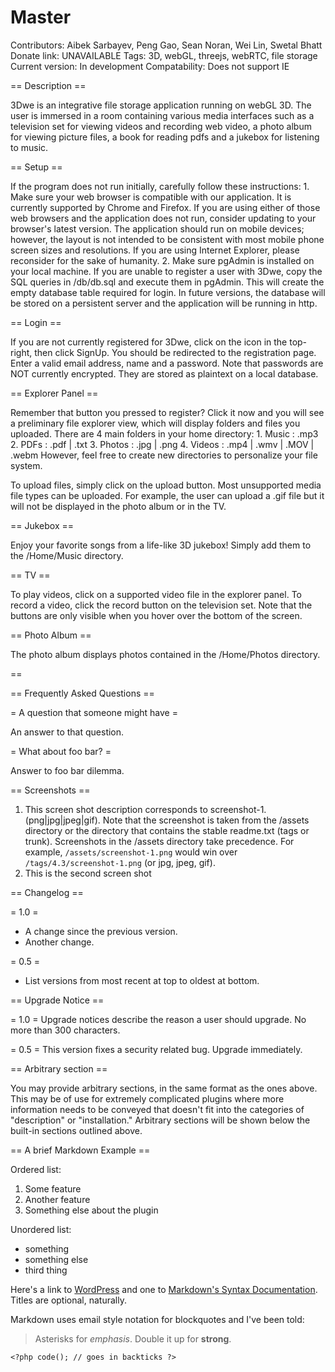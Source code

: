 Master
======
Contributors: Aibek Sarbayev, Peng Gao, Sean Noran, Wei Lin, Swetal Bhatt
Donate link: UNAVAILABLE
Tags: 3D, webGL, threejs, webRTC, file storage
Current version: In development
Compatability: Does not support IE

== Description ==

3Dwe is an integrative file storage application running on webGL 3D. The user is immersed in a room containing various
media interfaces such as a television set for viewing videos and recording web video, a photo album for viewing picture
files, a book for reading pdfs and a jukebox for listening to music.

== Setup ==

If the program does not run initially, carefully follow these instructions:
    1. Make sure your web browser is compatible with our application. It is currently supported by Chrome and Firefox.
       If you are using either of those web browsers and the application does not run, consider updating to your browser's
       latest version. The application should run on mobile devices; however, the layout is not intended to be consistent
       with most mobile phone screen sizes and resolutions. If you are using Internet Explorer, please reconsider for the
       sake of humanity.
    2. Make sure pgAdmin is installed on your local machine. If you are unable to register a user with 3Dwe, copy the SQL
       queries in /db/db.sql and execute them in pgAdmin. This will create the empty database table required for login.
       In future versions, the database will be stored on a persistent server and the application will be running in http.

== Login ==

If you are not currently registered for 3Dwe, click on the icon in the top-right, then click SignUp. You should be
redirected to the registration page. Enter a valid email address, name and a password. Note that passwords are NOT
currently encrypted. They are stored as plaintext on a local database.

== Explorer Panel ==

Remember that button you pressed to register? Click it now and you will see a preliminary file explorer view, which will
display folders and files you uploaded. There are 4 main folders in your home directory:
    1. Music : .mp3
    2. PDFs : .pdf | .txt
    3. Photos : .jpg | .png
    4. Videos : .mp4 | .wmv | .MOV | .webm
However, feel free to create new directories to personalize your file system.

To upload files, simply click on the upload button. Most unsupported media file types can be uploaded. For example, the
user can upload a .gif file but it will not be displayed in the photo album or in the TV.

== Jukebox ==

Enjoy your favorite songs from a life-like 3D jukebox! Simply add them to the /Home/Music directory.

== TV ==

To play videos, click on a supported video file in the explorer panel. To record a video, click the record button on the
television set. Note that the buttons are only visible when you hover over the bottom of the screen.

== Photo Album ==

The photo album displays photos contained in the /Home/Photos directory.

==

== Frequently Asked Questions ==

= A question that someone might have =

An answer to that question.

= What about foo bar? =

Answer to foo bar dilemma.

== Screenshots ==

1. This screen shot description corresponds to screenshot-1.(png|jpg|jpeg|gif). Note that the screenshot is taken from
the /assets directory or the directory that contains the stable readme.txt (tags or trunk). Screenshots in the /assets
directory take precedence. For example, `/assets/screenshot-1.png` would win over `/tags/4.3/screenshot-1.png`
(or jpg, jpeg, gif).
2. This is the second screen shot

== Changelog ==

= 1.0 =
* A change since the previous version.
* Another change.

= 0.5 =
* List versions from most recent at top to oldest at bottom.

== Upgrade Notice ==

= 1.0 =
Upgrade notices describe the reason a user should upgrade.  No more than 300 characters.

= 0.5 =
This version fixes a security related bug.  Upgrade immediately.

== Arbitrary section ==

You may provide arbitrary sections, in the same format as the ones above.  This may be of use for extremely complicated
plugins where more information needs to be conveyed that doesn't fit into the categories of "description" or
"installation."  Arbitrary sections will be shown below the built-in sections outlined above.

== A brief Markdown Example ==

Ordered list:

1. Some feature
1. Another feature
1. Something else about the plugin

Unordered list:

* something
* something else
* third thing

Here's a link to [WordPress](http://wordpress.org/ "Your favorite software") and one to [Markdown's Syntax Documentation][markdown syntax].
Titles are optional, naturally.

[markdown syntax]: http://daringfireball.net/projects/markdown/syntax
            "Markdown is what the parser uses to process much of the readme file"

Markdown uses email style notation for blockquotes and I've been told:
> Asterisks for *emphasis*. Double it up  for **strong**.

`<?php code(); // goes in backticks ?>`